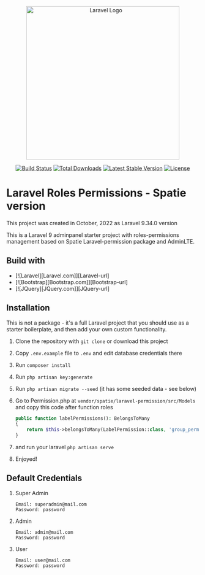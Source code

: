 <p align="center"><a href="https://laravel.com" target="_blank"><img src="https://raw.githubusercontent.com/laravel/art/master/logo-lockup/5%20SVG/2%20CMYK/1%20Full%20Color/laravel-logolockup-cmyk-red.svg" width="400" alt="Laravel Logo"></a></p>

<p align="center">
<a href="https://travis-ci.org/laravel/framework"><img src="https://travis-ci.org/laravel/framework.svg" alt="Build Status"></a>
<a href="https://packagist.org/packages/laravel/framework"><img src="https://img.shields.io/packagist/dt/laravel/framework" alt="Total Downloads"></a>
<a href="https://packagist.org/packages/laravel/framework"><img src="https://img.shields.io/packagist/v/laravel/framework" alt="Latest Stable Version"></a>
<a href="https://packagist.org/packages/laravel/framework"><img src="https://img.shields.io/packagist/l/laravel/framework" alt="License"></a>
</p>

# Laravel Roles Permissions - Spatie version
This project was created in October, 2022 as Laravel 9.34.0 version

This is a Laravel 9 adminpanel starter project with roles-permissions management based on Spatie Laravel-permission package and AdminLTE.

## Build with
* [![Laravel][Laravel.com]][Laravel-url]
* [![Bootstrap][Bootstrap.com]][Bootstrap-url]
* [![JQuery][JQuery.com]][JQuery-url]

## Installation
This is not a package - it's a full Laravel project that you should use as a starter boilerplate, and then add your own custom functionality.
1. Clone the repository with `git clone` or download this project
2. Copy `.env.example` file to `.env` and edit database credentials there
3. Run `composer install`
4. Run `php artisan key:generate`
5. Run `php artisan migrate --seed` (it has some seeded data - see below)
6. Go to Permission.php at `vendor/spatie/laravel-permission/src/Models` and copy this code after function roles

    ``` php
    public function labelPermissions(): BelongsToMany
    {
        return $this->belongsToMany(LabelPermission::class, 'group_permissions')->withTimestamps();
    }
    ``` 
7. and run your laravel `php artisan serve`
8. Enjoyed!

## Default Credentials 
1. Super Admin

    ```
    Email: superadmin@mail.com
    Password: password
    ```
2. Admin

    ```
    Email: admin@mail.com
    Password: password
    ```
3. User

    ```
    Email: user@mail.com
    Password: password
    ```

